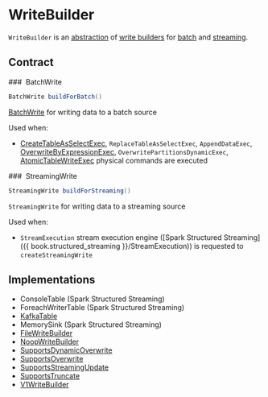 # WriteBuilder

`WriteBuilder` is an [abstraction](#contract) of [write builders](#implementations) for [batch](#buildForBatch) and [streaming](#buildForStreaming).

## Contract

### <span id="buildForBatch"> BatchWrite

```java
BatchWrite buildForBatch()
```

[BatchWrite](BatchWrite.md) for writing data to a batch source

Used when:

* [CreateTableAsSelectExec](../physical-operators/CreateTableAsSelectExec.md), `ReplaceTableAsSelectExec`, `AppendDataExec`, [OverwriteByExpressionExec](../physical-operators/OverwriteByExpressionExec.md), `OverwritePartitionsDynamicExec`, [AtomicTableWriteExec](../physical-operators/AtomicTableWriteExec.md) physical commands are executed

### <span id="buildForStreaming"> StreamingWrite

```java
StreamingWrite buildForStreaming()
```

`StreamingWrite` for writing data to a streaming source

Used when:

* `StreamExecution` stream execution engine ([Spark Structured Streaming]({{ book.structured_streaming }}/StreamExecution)) is requested to `createStreamingWrite`

## Implementations

* ConsoleTable (Spark Structured Streaming)
* ForeachWriterTable (Spark Structured Streaming)
* [KafkaTable](../datasources/kafka/KafkaTable.md)
* MemorySink (Spark Structured Streaming)
* [FileWriteBuilder](../FileWriteBuilder.md)
* [NoopWriteBuilder](../datasources/noop/NoopWriteBuilder.md)
* [SupportsDynamicOverwrite](SupportsDynamicOverwrite.md)
* [SupportsOverwrite](SupportsOverwrite.md)
* [SupportsStreamingUpdate](SupportsStreamingUpdate.md)
* [SupportsTruncate](SupportsTruncate.md)
* [V1WriteBuilder](V1WriteBuilder.md)
